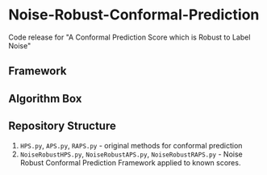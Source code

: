 # Noise-Robust-Conformal-Prediction
Code release for "A Conformal Prediction Score which is Robust to Label Noise"

## Framework

## Algorithm Box

## Repository Structure
1. `HPS.py`, `APS.py`, `RAPS.py` - original methods for conformal prediction
2. `NoiseRobustHPS.py`, `NoiseRobustAPS.py`, `NoiseRobustRAPS.py` - Noise Robust Conformal Prediction Framework applied to known scores.